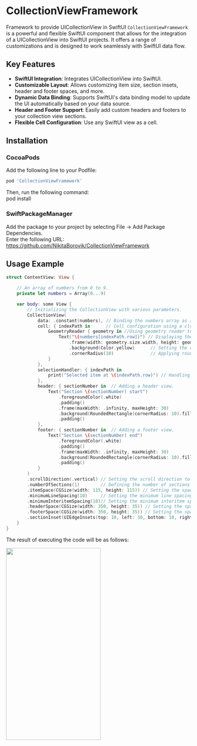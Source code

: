 # CollectionViewFramework
Framework to provide UICollectionView in SwiftUI
`CollectionViewFramework` is a powerful and flexible SwiftUI component that allows for the integration of a UICollectionView into SwiftUI projects.
It offers a range of customizations and is designed to work seamlessly with SwiftUI data flow.

## Key Features

- **SwiftUI Integration**: Integrates UICollectionView into SwiftUI.
- **Customizable Layout**: Allows customizing item size, section insets, header and footer spaces, and more.
- **Dynamic Data Binding**: Supports SwiftUI's data binding model to update the UI automatically based on your data source.
- **Header and Footer Support**: Easily add custom headers and footers to your collection view sections.
- **Flexible Cell Configuration**: Use any SwiftUI view as a cell.

## Installation
### CocoaPods
Add the following line to your Podfile:   
```ruby
pod 'CollectionViewFramework'
```

Then, run the following command:  
pod install

### SwiftPackageManager
Add the package to your project by selecting File -> Add Package Dependencies.  
Enter the following URL:  
https://github.com/NikitaBorovik/CollectionViewFramework

## Usage Example
```swift
struct ContentView: View {

    // An array of numbers from 0 to 9.
    private let numbers = Array(0...9)

    var body: some View {
        // Initializing the CollectionView with various parameters.
        CollectionView(
            data: .constant(numbers), // Binding the numbers array as a constant data source.
            cell: { indexPath in      // Cell configuration using a closure.
                GeometryReader { geometry in //Using geometry reader to make cell items fit hte given space
                    Text("\(numbers[indexPath.row])") // Displaying the number in each cell.
                        .frame(width: geometry.size.width, height: geometry.size.height)
                        .background(Color.yellow)      // Setting the cell background color to yellow.
                        .cornerRadius(10)              // Applying rounded corners.
                }
            },
            selectionHandler: { indexPath in
                print("Selected item at \(indexPath.row)") // Handling cell selection.
            },
            header: { sectionNumber in  // Adding a header view.
                Text("Section \(sectionNumber) start")
                    .foregroundColor(.white)
                    .padding()
                    .frame(maxWidth: .infinity, maxHeight: 30)
                    .background(RoundedRectangle(cornerRadius: 10).fill(Color.pink))
                    .padding()
            },
            footer: { sectionNumber in  // Adding a footer view.
                Text("Section \(sectionNumber) end")
                    .foregroundColor(.white)
                    .padding()
                    .frame(maxWidth: .infinity, maxHeight: 30)
                    .background(RoundedRectangle(cornerRadius: 10).fill(Color.pink))
                    .padding()
            }
        )
        .scrollDirection(.vertical) // Setting the scroll direction to vertical.
        .numberOfSections(1)        // Defining the number of sections in the collection view.
        .itemSpace(CGSize(width: 115, height: 115)) // Setting the space given for each item.
        .minimumLineSpacing(10)     // Setting the minimum line spacing.
        .minimumInteritemSpacing(10)// Setting the minimum interitem spacing.
        .headerSpace(CGSize(width: 350, height: 35)) // Setting the space for header.
        .footerSpace(CGSize(width: 350, height: 35)) // Setting the space for footer.
        .sectionInset(UIEdgeInsets(top: 10, left: 30, bottom: 10, right: 30)) // Setting the section insets.
    }
}
```
The result of executing the code will be as follows:  

<img src="https://drive.google.com/uc?export=view&id=1-jXNdfLgsQuLJsmqI5-y8-6Dco5qudLp" width="258" height="522">
